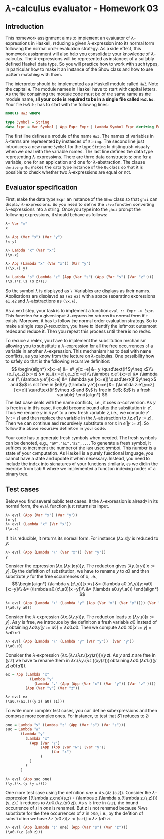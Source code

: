 # $\lambda$-calculus evaluator - Homework 03


## Introduction

This homework assignment aims to implement an evaluator of $\lambda$-expressions in Haskell,
reducing a given $\lambda$-expression into its normal form following the normal order evaluation
strategy.  As a side effect, this homework assignment will also help you consolidate your knowledge
of $\lambda$-calculus. The $\lambda$-expressions will be represented as instances of a suitably
defined Haskell data type.  So you will practice how to work with such types, in particular how to
make it an instance of the Show class and how to use pattern matching with them.

The interpreter should be implemented as a Haskell module called `Hw3`.  Note the capital `H`. The
module names in Haskell have to start with capital letters. As the file containing the module code
must be of the same name as the module name, **all your code is required to be in a single file called
`Hw3.hs`**.  Your file `Hw3.hs` has to start with the following lines:

```haskell
module Hw3 where

type Symbol = String
data Expr = Var Symbol | App Expr Expr | Lambda Symbol Expr deriving Eq
```
The first line defines a module of the name `Hw3`. The names of variables in $\lambda$-terms are
represented by instances of `String`.
The second line just introduces a new name `Symbol`
for the type `String` to distinguish visually when we deal with the variable names. The last line
defines the data type representing $\lambda$-expressions. There are three data constructors: one for
a variable, one for an application and one for $\lambda$-abstraction. The clause `deriving Eq`
makes the data type instance of the `Eq` class so that it is possible to check whether two $\lambda$-expressions
are equal or not.

## Evaluator specification

First, make the data type `Expr`
an instance of the `Show`
class so that `ghci`
can display $\lambda$-expressions. So you need to define the `show` function converting
$\lambda$-expressions into a string. Once you type into the `ghci` prompt the following
expressions, it should behave as follows:
```haskell
λ> Var "x"
x

λ> App (Var "x") (Var "y")
(x y)

λ> Lambda "x" (Var "x")
(\x.x)

λ> App (Lambda "x" (Var "x")) (Var "y")
((\x.x) y)

λ> Lambda "s" (Lambda "z" (App (Var "s") (App (Var "s") (Var "z"))))
(\s.(\z.(s (s z))))
```
So the symbol $\lambda$ is displayed as `\`. Variables are displays as their names. Applications
are displayed as `(e1 e2)`
with a space separating expressions `e1,e2`
and $\lambda$-abstractions as `(\x.e)`.

As a next step, your task is to implement a function
`eval :: Expr -> Expr`.
This function for a given input $\lambda$-expression returns its normal form if it exists.
Moreover, it has to follow the normal order evaluation strategy. So to make a single step $\beta$-reduction,
you have to identify the leftmost outermost redex and reduce it. Then you repeat this process until there
is no redex.

To reduce a redex, you have to implement the substitution mechanism allowing you to substitute a
$\lambda$-expression for all the free occurrences of a variable in another $\lambda$-expression.
This mechanism has to deal with name conflicts, as you know from the lecture on $\lambda$-calculus.
One possibility how to safely do that is the following recursive definition:
$$
\begin{align*}
x[x:=e] &= e\\
y[x:=e] &= y \quad\text{if $y\neq x$}\\
(e_1\,e_2)[x:=e] &= (e_1[x:=e]\,e_2[x:=e])\\
(\lambda x.e')[x:=e] &= (\lambda x.e')\\
(\lambda y.e')[x:=e] &= (\lambda y.e'[x:=e]) \quad\text{if $y\neq x$ and $y$ is not free in $e$}\\
(\lambda y.e')[x:=e] &= (\lambda z.e'[y:=z][x:=e]) \quad\text{if $y\neq x$ and $y$ is free in $e$; $z$ is a fresh variable}
\end{align*}
$$
The last case deals with the name conflicts, i.e., it uses $\alpha$-conversion.
As $y$ is free in $e$ in this case, it could become bound after the substitution in $e'$.
Thus we rename $y$ in $\lambda y.e'$ to a new fresh variable $z$, i.e., we compute $e'[y:=z]$ and
then replace the variable in the $\lambda$-abstraction to $\lambda z.e'[y:=z]$.
Then we can continue and recursively substitute $e$ for $x$ in $e'[y:=z]$.
So follow the above recursive definition in your code.

Your code has to generate fresh symbols when needed. The fresh symbols can be denoted, e.g.,
`"a0","a1","a2",...`.
To generate a fresh symbol, it suffices to increment the number of the last used symbol.
This number is a state of your computation. As Haskell is a purely functional language, you cannot have a state
and update it when necessary. Instead, you need to include the index into signatures of your functions
similarly, as we did in the exercise from Lab 9 where we implemented a function indexing nodes of a binary tree.

## Test cases

Below you find several public test cases. If the $\lambda$-expression is already in its normal form, the `eval`
function just returns its input.
```haskell
λ> eval (App (Var "x") (Var "y"))
(x y)
λ> eval (Lambda "x" (Var "x"))
(\x.x)
```

If it is reducible, it returns its normal form. For instance $(\lambda x.x)y$ is reduced to $y$:
```haskell
λ> eval (App (Lambda "x" (Var "x")) (Var "y"))
y
```

Consider the expression $(\lambda x.(\lambda y.(x\,y))y$. The reduction
gives $(\lambda y.(x\,y))[x:=y]$. By the definition of substitution, we have to rename $y$ to $a0$ and then
substitute $y$ for the free occurrences of $x$, i.e.,
$$
\begin{align*}
(\lambda y.(x\,y))[x:=y] &= (\lambda a0.(x\,y)[y:=a0][x:=y])\\
&= (\lambda a0.(x\,a0)[x:=y])\\
&= (\lambda a0.(y\,a0))
\end{align*}
$$
```haskell
λ> eval (App (Lambda "x" (Lambda "y" (App (Var "x") (Var "y")))) (Var "y"))
(\a0.(y a0))
```

Consider the $\lambda$-expression $(\lambda x.(\lambda y.y))y$. The reduction leads to $(\lambda y.y)[x:=y]$.
As $y$ is free, we introduce by the definition a fresh variable $a0$ instead of $y$ obtaining
$\lambda a0.y[y:=a0] = \lambda a0.a0$. Then we compute $\lambda a0.a0[x:=y] = \lambda a0.a0$.
```haskell
λ> eval (App (Lambda "x" (Lambda "y" (Var "y"))) (Var "y"))
(\a0.a0)
```

Consider the $\lambda$-expression $(\lambda x.(\lambda y.(\lambda z.((xy)z))))(y\,z)$.
As $y$ and $z$ are free in $(y\,z)$ we have to rename them in $\lambda x.(\lambda y.(\lambda z.((xy)z)))$
obtaining $\lambda a0.(\lambda a1.(((y\,z)\,a0)\,a1))$.
```haskell
ex = App (Lambda "x"
           (Lambda "y"
             (Lambda "z" (App (App (Var "x") (Var "y")) (Var "z")))))
         (App (Var "y") (Var "z"))

λ> eval ex
(\a0.(\a1.(((y z) a0) a1)))
```

To write more complex test cases, you can define subexpressions and then compose more complex ones.
For instance, to test that $S1$ reduces to $2$:
```haskell
one = Lambda "s" (Lambda "z" (App (Var "s") (Var "z")))
suc = Lambda "w"
       (Lambda "y"
         (Lambda "x"
           (App (Var "y")
                (App (App (Var "w") (Var "y"))
                     (Var "x")
                )
           )
         )
       )

λ> eval (App suc one)
(\y.(\x.(y (y x))))
```

One more test case using the definition $one = \lambda s.(\lambda z.(s\,z))$. Consider the $\lambda$-expression
\[(\lambda z.one)(s\,z) = (\lambda z.(\lambda s.(\lambda z.(s\,z))))(s\, z).\] It reduces to
$\lambda a0.(\lambda z.(a0\,z))$. As $s$ is free in $(s\, z)$, the bound occurrence of $s$ in $one$ is renamed.
But $z$ is not renamed because %we substitute for the free occurrences of $z$ in $one$, i.e.,
by the defition of substitution we have
$\lambda z.(a0\, z)[z:=(s\,z)] = \lambda z.(a0\, z)$.
```haskell
λ> eval (App (Lambda "z" one) (App (Var "s") (Var "z")))
(\a0.(\z.(a0 z)))
```
